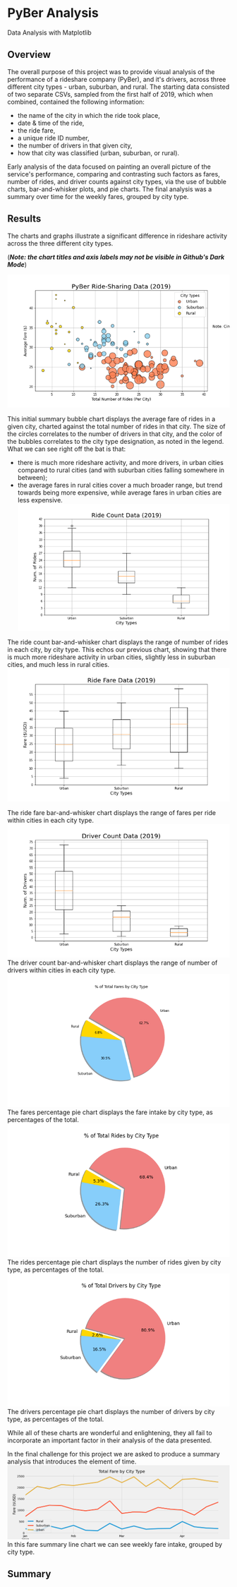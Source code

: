 # PyBer Analysis
Data Analysis with Matplotlib

## Overview
The overall purpose of this project was to provide visual analysis of the performance of a rideshare company (PyBer), and it's drivers, across three different city types - urban, suburban, and rural. The starting data consisted of two separate CSVs, sampled from the first half of 2019, which when combined, contained the following information: 
- the name of the city in which the ride took place,
- date & time of the ride,
- the ride fare,
- a unique ride ID number,
- the number of drivers in that given city,
- how that city was classified (urban, suburban, or rural).

Early analysis of the data focused on painting an overall picture of the service's performance, comparing and contrasting such factors as fares, number of rides, and driver counts against city types, via the use of bubble charts, bar-and-whisker plots, and pie charts. The final analysis was a summary over time for the weekly fares, grouped by city type.

## Results
The charts and graphs illustrate a significant difference in rideshare activity across the three different city types.

(***Note: the chart titles and axis labels may not be visible in Github's Dark Mode***)

![Average Fare vs. Total Number of Rides, by city type](analysis/Fig1.png)

This initial summary bubble chart displays the average fare of rides in a given city, charted against the total number of rides in that city. The size of the circles correlates to the number of drivers in that city, and the color of the bubbles correlates to the city type designation, as noted in the legend. What we can see right off the bat is that:
- there is much more rideshare activity, and more drivers, in urban cities compared to rural cities (and with suburban cities falling somewhere in between);
- the average fares in rural cities cover a much broader range, but trend towards being more expensive, while average fares in urban cities are less expensive. 
![Number of Rides by City Type](analysis/Fig2.png)

The ride count bar-and-whisker chart displays the range of number of rides in each city, by city type. This echos our previous chart, showing that there is much more rideshare activity in urban cities, slightly less in suburban cities, and much less in rural cities.
![Range of Fares by City Type](analysis/Fig3.png)

The ride fare bar-and-whisker chart displays the range of fares per ride within cities in each city type. 
![Range of Driver Count by City Type](analysis/Fig4.png)
The driver count bar-and-whisker chart displays the range of number of drivers within cities in each city type.
![Percent of Total Fares Taken by City Type](analysis/Fig5.png)
The fares percentage pie chart displays the fare intake by city type, as percentages of the total.
![Percent of Total Rides by City Type](analysis/Fig6.png)
The rides percentage pie chart displays the number of rides given by city type, as percentages of the total.
![Percent of Total Drivers by City Type](analysis/Fig7.png)
The drivers percentage pie chart displays the number of drivers by city type, as percentages of the total.

While all of these charts are wonderful and enlightening, they all fail to incorporate an important factor in their analysis of the data presented.

In the final challenge for this project we are asked to produce a summary analysis that introduces the element of time.
![PyBer Fare Summary](analysis/PyBer_fare_summary.png)
In this fare summary line chart we can see weekly fare intake, grouped by city type.






## Summary